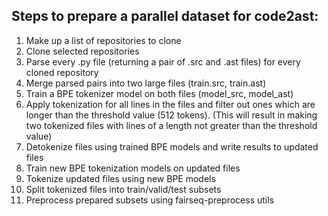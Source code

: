 ## Steps to prepare a parallel dataset for code2ast:

1) Make up a list of repositories to clone
2) Clone selected repositories
3) Parse every .py file (returning a pair of .src and .ast files) for every cloned repository
4) Merge parsed pairs into two large files (train.src, train.ast)
5) Train a BPE tokenizer model on both files (model_src, model_ast)
6) Apply tokenization for all lines in the files and filter out ones which are longer than the threshold value (512 tokens).
(This will result in making two tokenized files with lines of a length not greater than the threshold value)
7) Detokenize files using trained BPE models and write results to updated files
8) Train new BPE tokenization models on updated files
9) Tokenize updated files using new BPE models
10) Split tokenized files into train/valid/test subsets
11) Preprocess prepared subsets using fairseq-preprocess utils